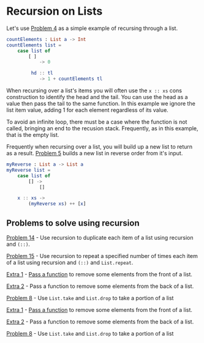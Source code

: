 # Recursion on Lists

Let's use [Problem 4](/../p/p04.md) as a simple example of recursing  through a list. 

```elm
countElements : List a -> Int
countElements list =
    case list of
        [ ] 
            -> 0

         hd :: tl 
            -> 1 + countElements tl
```
When recursing over a list's items you will often use the ```x :: xs``` cons construction to identify the head and the tail. You can use the head as a value then pass the tail to the same function. In this example we ignore the list item value, adding 1 for each element regardless of its value. 

To avoid an infinite loop, there must be a case where the function is not called, bringing an end to the recusion stack. Frequently, as in this example, that is the empty list.

Frequently when recursing over a list, you will build up a new list to return as a result. [Problem 5](../p/p05.md "Problem 5") builds a new list in reverse order from it's input. 

```elm
myReverse : List a -> List a
myReverse list =
    case list of
        [] ->
            []

    x :: xs ->
        (myReverse xs) ++ [x]
``` 

## Problems to solve using recursion

[Problem 14](../p/p14.md "Problem 14") - Use recursion to duplicate each item of a list using recursion and ```(::)```.

[Problem 15](../p/p15.md "Problem 15") - Use recursion to repeat a specified number of times each item of a list using recursion and ```(::)``` and ```List.repeat```.

[Extra 1](../p/e01.md) - [Pass a function](/passing_functions.md) to remove some elements from the front of a list.


[Extra 2](../p/e02.md) - Pass a function to remove some elements from the back of a list.


[Problem 8](../p/p08.md) - Use `List.take` and `List.drop` to take a portion of a list

[Extra 1](../p/e01.md) - [Pass a function](/passing_functions.md) to remove some elements from the front of a list.

[Extra 2](../p/e02.md) - Pass a function to remove some elements from the back of a list.

[Problem 8](../p/p08.md) - Use `List.take` and `List.drop` to take a portion of a list





